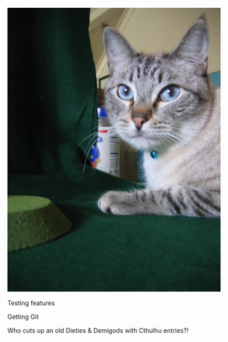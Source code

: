 ![headshot](ashley.jpg)

Testing features

Getting Git

Who cuts up an old Dieties & Demigods with Cthulhu entries?!
